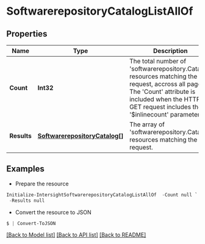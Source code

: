 # SoftwarerepositoryCatalogListAllOf
## Properties

Name | Type | Description | Notes
------------ | ------------- | ------------- | -------------
**Count** | **Int32** | The total number of &#39;softwarerepository.Catalog&#39; resources matching the request, accross all pages. The &#39;Count&#39; attribute is included when the HTTP GET request includes the &#39;$inlinecount&#39; parameter. | [optional] 
**Results** | [**SoftwarerepositoryCatalog[]**](SoftwarerepositoryCatalog.md) | The array of &#39;softwarerepository.Catalog&#39; resources matching the request. | [optional] 

## Examples

- Prepare the resource
```powershell
Initialize-IntersightSoftwarerepositoryCatalogListAllOf  -Count null `
 -Results null
```

- Convert the resource to JSON
```powershell
$ | Convert-ToJSON
```

[[Back to Model list]](../README.md#documentation-for-models) [[Back to API list]](../README.md#documentation-for-api-endpoints) [[Back to README]](../README.md)

